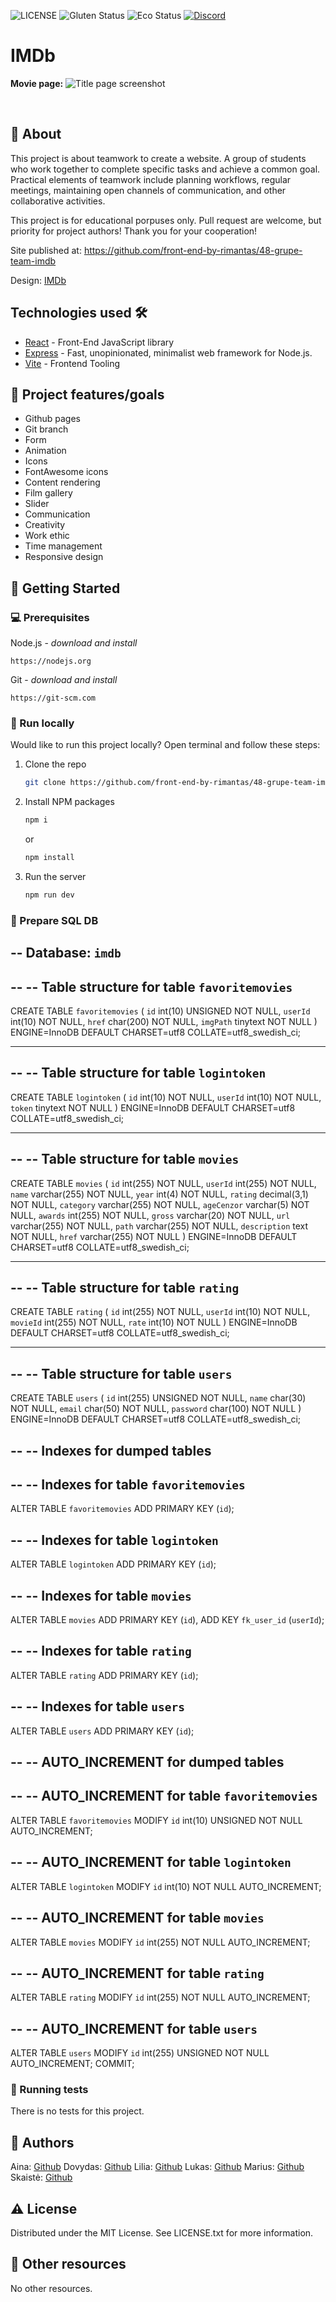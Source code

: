 ![LICENSE](https://img.shields.io/badge/license-MIT-blue.svg?style=flat-square)
![Gluten Status](https://img.shields.io/badge/Gluten-Free-green.svg)
![Eco Status](https://img.shields.io/badge/ECO-Friendly-green.svg)
[![Discord](https://discord.com/api/guilds/571393319201144843/widget.png)](https://discord.gg/dRwW4rw)

# IMDb

**Movie page:**
![Title page screenshot](/client/src/assets/images/readmeimg/imdbpage.png)

<br>

## 🌟 About

This project is about teamwork to create a website. A group of students who work together to complete specific tasks and achieve a common goal. Practical elements of teamwork include planning workflows, regular meetings, maintaining open channels of communication, and other collaborative activities.

This project is for educational porpuses only. Pull request are welcome, but priority for project authors! Thank you for your cooperation!

Site published at:  https://github.com/front-end-by-rimantas/48-grupe-team-imdb

Design: [IMDb](https://www.imdb.com/)

## Technologies used 🛠️
- [React](https://es.reactjs.org/) - Front-End JavaScript library
- [Express](https://expressjs.com/) - Fast, unopinionated, minimalist web framework for Node.js.
- [Vite](https://vitejs.dev/) - Frontend Tooling

## 🎯 Project features/goals

-   Github pages
-   Git branch
-   Form
-   Animation
-   Icons
-   FontAwesome icons
-   Content rendering
-   Film gallery
-   Slider
-   Communication
-   Creativity
-   Work ethic
-   Time management
-   Responsive design 

## 🧰 Getting Started

### 💻 Prerequisites

Node.js - _download and install_

```
https://nodejs.org
```

Git - _download and install_

```
https://git-scm.com
```

### 🏃 Run locally

Would like to run this project locally? Open terminal and follow these steps:

1. Clone the repo
    ```sh
    git clone https://github.com/front-end-by-rimantas/48-grupe-team-imdb
    ```
2. Install NPM packages
    ```sh
    npm i
    ```
    or
    ```sh
    npm install
    ```
3. Run the server
    ```sh
    npm run dev
    ```
### 🏃 Prepare SQL DB

-- Database: `imdb`
--

--
-- Table structure for table `favoritemovies`
--

CREATE TABLE `favoritemovies` (
  `id` int(10) UNSIGNED NOT NULL,
  `userId` int(10) NOT NULL,
  `href` char(200) NOT NULL,
  `imgPath` tinytext NOT NULL
) ENGINE=InnoDB DEFAULT CHARSET=utf8 COLLATE=utf8_swedish_ci;

-- --------------------------------------------------------

--
-- Table structure for table `logintoken`
--

CREATE TABLE `logintoken` (
  `id` int(10) NOT NULL,
  `userId` int(10) NOT NULL,
  `token` tinytext NOT NULL
) ENGINE=InnoDB DEFAULT CHARSET=utf8 COLLATE=utf8_swedish_ci;

-- --------------------------------------------------------

--
-- Table structure for table `movies`
--

CREATE TABLE `movies` (
  `id` int(255) NOT NULL,
  `userId` int(255) NOT NULL,
  `name` varchar(255) NOT NULL,
  `year` int(4) NOT NULL,
  `rating` decimal(3,1) NOT NULL,
  `category` varchar(255) NOT NULL,
  `ageCenzor` varchar(5) NOT NULL,
  `awards` int(255) NOT NULL,
  `gross` varchar(20) NOT NULL,
  `url` varchar(255) NOT NULL,
  `path` varchar(255) NOT NULL,
  `description` text NOT NULL,
  `href` varchar(255) NOT NULL
) ENGINE=InnoDB DEFAULT CHARSET=utf8 COLLATE=utf8_swedish_ci;

-- --------------------------------------------------------

--
-- Table structure for table `rating`
--

CREATE TABLE `rating` (
  `id` int(255) NOT NULL,
  `userId` int(10) NOT NULL,
  `movieId` int(255) NOT NULL,
  `rate` int(10) NOT NULL
) ENGINE=InnoDB DEFAULT CHARSET=utf8 COLLATE=utf8_swedish_ci;

-- --------------------------------------------------------

--
-- Table structure for table `users`
--

CREATE TABLE `users` (
  `id` int(255) UNSIGNED NOT NULL,
  `name` char(30) NOT NULL,
  `email` char(50) NOT NULL,
  `password` char(100) NOT NULL
) ENGINE=InnoDB DEFAULT CHARSET=utf8 COLLATE=utf8_swedish_ci;

--
-- Indexes for dumped tables
--

--
-- Indexes for table `favoritemovies`
--
ALTER TABLE `favoritemovies`
  ADD PRIMARY KEY (`id`);

--
-- Indexes for table `logintoken`
--
ALTER TABLE `logintoken`
  ADD PRIMARY KEY (`id`);

--
-- Indexes for table `movies`
--
ALTER TABLE `movies`
  ADD PRIMARY KEY (`id`),
  ADD KEY `fk_user_id` (`userId`);

--
-- Indexes for table `rating`
--
ALTER TABLE `rating`
  ADD PRIMARY KEY (`id`);

--
-- Indexes for table `users`
--
ALTER TABLE `users`
  ADD PRIMARY KEY (`id`);

--
-- AUTO_INCREMENT for dumped tables
--

--
-- AUTO_INCREMENT for table `favoritemovies`
--
ALTER TABLE `favoritemovies`
  MODIFY `id` int(10) UNSIGNED NOT NULL AUTO_INCREMENT;

--
-- AUTO_INCREMENT for table `logintoken`
--
ALTER TABLE `logintoken`
  MODIFY `id` int(10) NOT NULL AUTO_INCREMENT;

--
-- AUTO_INCREMENT for table `movies`
--
ALTER TABLE `movies`
  MODIFY `id` int(255) NOT NULL AUTO_INCREMENT;

--
-- AUTO_INCREMENT for table `rating`
--
ALTER TABLE `rating`
  MODIFY `id` int(255) NOT NULL AUTO_INCREMENT;

--
-- AUTO_INCREMENT for table `users`
--
ALTER TABLE `users`
  MODIFY `id` int(255) UNSIGNED NOT NULL AUTO_INCREMENT;
COMMIT;



### 🧪 Running tests

There is no tests for this project.

## 🎅 Authors

Aina: [Github](https://github.com/AinaEin)
Dovydas: [Github](https://github.com/Dovydas-G)
Lilia: [Github](https://github.com/liliiavint)
Lukas: [Github](https://github.com/LukasN12)
Marius: [Github](https://github.com/mcepulis/)
Skaistė: [Github](https://github.com/Skaistev)

## ⚠️ License

Distributed under the MIT License. See LICENSE.txt for more information.

## 🔗 Other resources

No other resources.
